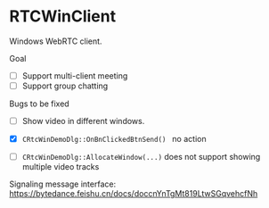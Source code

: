 # RTCWinClient
Windows WebRTC client.

Goal

- [ ] Support multi-client meeting
- [ ] Support group chatting

Bugs to be fixed

- [ ] Show video in different windows.
- [x] `CRtcWinDemoDlg::OnBnClickedBtnSend() ` no action 
- [ ] `CRtcWinDemoDlg::AllocateWindow(...)` does not support showing multiple video tracks



Signaling message interface: https://bytedance.feishu.cn/docs/doccnYnTgMt819LtwSGqvehcfNh